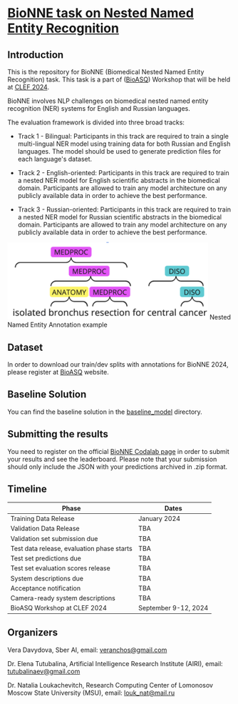 # [BioNNE task on Nested Named Entity Recognition](http://participants-area.bioasq.org/general_information/BioNNE/)

## Introduction

This is the repository for BioNNE (Biomedical Nested Named Entity Recognition) task. This task is a part of ([BioASQ](http://bioasq.org/)) Workshop that will be held at [CLEF 2024](https://clef2024.imag.fr/).

BioNNE involves NLP challenges on biomedical nested named entity recognition (NER) systems for English and Russian languages.

The evaluation framework is divided into three broad tracks:

*    Track 1 - Bilingual: Participants in this track are required to train a single multi-lingual NER model using training data for both Russian and English languages. The model should be used to generate prediction files for each language's dataset. 

*    Track 2 - English-oriented: Participants in this track are required to train a nested NER model for English scientific abstracts in the biomedical domain. Participants are allowed to train any model architecture on any publicly available data in order to achieve the best performance. 

*    Track 3 - Russian-oriented: Participants in this track are required to train a nested NER model for Russian scientific abstracts in the biomedical domain. Participants are allowed to train any model architecture on any publicly available data in order to achieve the best performance.

<img src="annotation_example.png" width="450">
Nested Named Entity Annotation example

## Dataset
In order to download our train/dev splits with annotations for BioNNE 2024, please register at [BioASQ](http://participants-area.bioasq.org/#) website.

## Baseline Solution
You can find the baseline solution in the [baseline_model](https://github.com/nerel-ds/NEREL-BIO/tree/master/bio-nne/baseline_model) directory.

## Submitting the results
You need to register on the official [BioNNE Codalab page](https://codalab.lisn.upsaclay.fr/competitions/16464) in order to submit your results and see the leaderboard. Please note that your submission should only include the JSON with your predictions archived in .zip format.

## Timeline
Phase |	Dates
--- | --
Training Data Release |	January 2024
Validation Data Release |	TBA
Validation set submission due | TBA
Test data release, evaluation phase starts | TBA
Test set predictions due | TBA
Test set evaluation scores release | TBA
System descriptions due | TBA
Acceptance notification | TBA
Camera-ready system descriptions | TBA
BioASQ Workshop at CLEF 2024 | September 9-12, 2024


## Organizers
Vera Davydova, Sber AI, email: veranchos@gmail.com

Dr. Elena Tutubalina, Artificial Intelligence Research Institute (AIRI), email: tutubalinaev@gmail.com

Dr. Natalia Loukachevitch, Research Computing Center of Lomonosov Moscow State University (MSU), email: louk_nat@mail.ru
